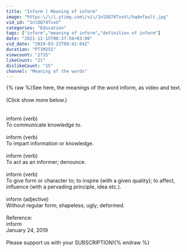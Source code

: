 ```yaml
---
title: "Inform | Meaning of inform"
image: "https:\/\/i.ytimg.com\/vi\/1nlDQ74TvxU\/hqdefault.jpg"
vid_id: "1nlDQ74TvxU"
categories: "Education"
tags: ["inform","meaning of inform","definition of inform"]
date: "2021-11-15T00:37:56+03:00"
vid_date: "2019-03-22T08:42:04Z"
duration: "PT1M25S"
viewcount: "2735"
likeCount: "21"
dislikeCount: "15"
channel: "Meaning of the words"
---
```

{% raw %}See here, the meanings of the word inform, as video and text.<br /><br />(Click show more below.)<br /><br /><br />inform (verb)<br />    To communicate knowledge to.<br /><br />inform (verb)<br />    To impart information or knowledge.<br /><br />inform (verb)<br />    To act as an informer; denounce.<br /><br />inform (verb)<br />    To give form or character to; to inspire (with a given quality); to affect, influence (with a pervading principle, idea etc.).<br /><br />inform (adjective)<br />    Without regular form; shapeless; ugly; deformed.<br /><br />Reference:<br />    inform<br />    January 24, 2019<br /><br />Please support us with your SUBSCRIPTION!{% endraw %}
